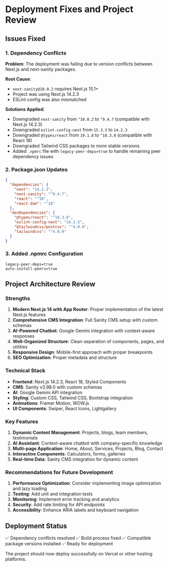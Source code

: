 # Deployment Fixes and Project Review

## Issues Fixed

### 1. Dependency Conflicts
**Problem**: The deployment was failing due to version conflicts between Next.js and next-sanity packages.

**Root Cause**: 
- `next-sanity@10.0.2` requires Next.js 15.1+
- Project was using Next.js 14.2.3
- ESLint config was also mismatched

**Solutions Applied**:
- Downgraded `next-sanity` from `^10.0.2` to `^9.4.7` (compatible with Next.js 14.2.3)
- Downgraded `eslint-config-next` from `15.3.5` to `14.2.3`
- Downgraded `@types/react` from `19.1.8` to `^18.3.0` (compatible with React 18)
- Downgraded Tailwind CSS packages to more stable versions
- Added `.npmrc` file with `legacy-peer-deps=true` to handle remaining peer dependency issues

### 2. Package.json Updates
```json
{
  "dependencies": {
    "next": "14.2.3",
    "next-sanity": "^9.4.7",
    "react": "^18",
    "react-dom": "^18"
  },
  "devDependencies": {
    "@types/react": "^18.3.0",
    "eslint-config-next": "14.2.3",
    "@tailwindcss/postcss": "^4.0.0",
    "tailwindcss": "^4.0.0"
  }
}
```

### 3. Added .npmrc Configuration
```
legacy-peer-deps=true
auto-install-peers=true
```

## Project Architecture Review

### Strengths
1. **Modern Next.js 14 with App Router**: Proper implementation of the latest Next.js features
2. **Comprehensive CMS Integration**: Full Sanity CMS setup with custom schemas
3. **AI-Powered Chatbot**: Google Gemini integration with context-aware responses
4. **Well-Organized Structure**: Clean separation of components, pages, and utilities
5. **Responsive Design**: Mobile-first approach with proper breakpoints
6. **SEO Optimization**: Proper metadata and structure

### Technical Stack
- **Frontend**: Next.js 14.2.3, React 18, Styled Components
- **CMS**: Sanity v3.98.0 with custom schemas
- **AI**: Google Gemini API integration
- **Styling**: Custom CSS, Tailwind CSS, Bootstrap integration
- **Animations**: Framer Motion, WOW.js
- **UI Components**: Swiper, React Icons, Lightgallery

### Key Features
1. **Dynamic Content Management**: Projects, blogs, team members, testimonials
2. **AI Assistant**: Context-aware chatbot with company-specific knowledge
3. **Multi-page Application**: Home, About, Services, Projects, Blog, Contact
4. **Interactive Components**: Calculators, forms, galleries
5. **Real-time Data**: Sanity CMS integration for dynamic content

### Recommendations for Future Development
1. **Performance Optimization**: Consider implementing image optimization and lazy loading
2. **Testing**: Add unit and integration tests
3. **Monitoring**: Implement error tracking and analytics
4. **Security**: Add rate limiting for API endpoints
5. **Accessibility**: Enhance ARIA labels and keyboard navigation

## Deployment Status
✅ Dependency conflicts resolved
✅ Build process fixed
✅ Compatible package versions installed
✅ Ready for deployment

The project should now deploy successfully on Vercel or other hosting platforms.
